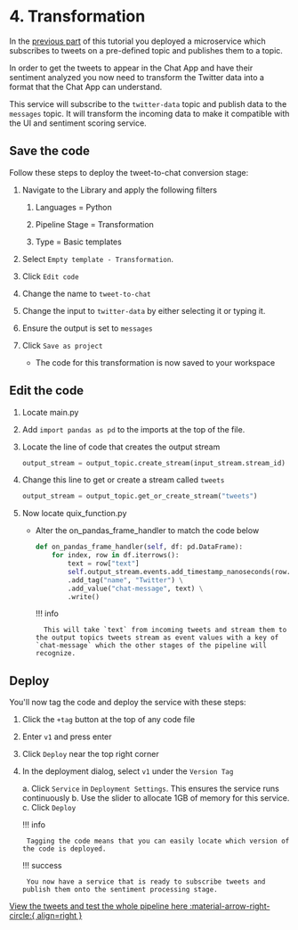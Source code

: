 # 4. Transformation

In the [previous part](tweets.md) of this tutorial you deployed a microservice which subscribes to tweets on a pre-defined topic and publishes them to a topic. 

In order to get the tweets to appear in the Chat App and have their sentiment analyzed you now need to transform the Twitter data into a format that the Chat App can understand.

This service will subscribe to the `twitter-data` topic and publish data to the `messages` topic. It will transform the incoming data to make it compatible with the UI and sentiment scoring service.

## Save the code

Follow these steps to deploy the tweet-to-chat conversion stage:

1. Navigate to the Library and apply the following filters
    
    1. Languages = Python
    
    2. Pipeline Stage = Transformation
    
    3. Type = Basic templates

2. Select `Empty template - Transformation`.

3. Click `Edit code`

4. Change the name to `tweet-to-chat`

5. Change the input to `twitter-data` by either selecting it or typing
    it.

6. Ensure the output is set to `messages`

7. Click `Save as project`
    
    - The code for this transformation is now saved to your workspace

## Edit the code

1. Locate main.py

2. Add `import pandas as pd` to the imports at the top of the file.

3. Locate the line of code that creates the output stream
    
    ``` python
    output_stream = output_topic.create_stream(input_stream.stream_id)
    ```

4. Change this line to get or create a stream called `tweets`
    
    ``` python
    output_stream = output_topic.get_or_create_stream("tweets")
    ```

5. Now locate quix\_function.py
    
    - Alter the on\_pandas\_frame\_handler to match the code below
    
        ``` python
        def on_pandas_frame_handler(self, df: pd.DataFrame):
            for index, row in df.iterrows():
                text = row["text"]
                self.output_stream.events.add_timestamp_nanoseconds(row.time)\
                .add_tag("name", "Twitter") \
                .add_value("chat-message", text) \
                .write()
        ```
    
        !!! info 
            
            This will take `text` from incoming tweets and stream them to the output topics tweets stream as event values with a key of `chat-message` which the other stages of the pipeline will recognize.

## Deploy

You'll now tag the code and deploy the service with these steps:

1. Click the `+tag` button at the top of any code file

2. Enter `v1` and press enter

3. Click `Deploy` near the top right corner

4. In the deployment dialog, select `v1` under the `Version Tag`
    
    a. Click `Service` in `Deployment Settings`. This ensures the service runs continuously 
    b. Use the slider to allocate 1GB of memory for this service.
    c. Click `Deploy`
    
	!!! info 

        Tagging the code means that you can easily locate which version of the code is deployed.

    !!! success
	
		You now have a service that is ready to subscribe tweets and publish them onto the sentiment processing stage.

[View the tweets and test the whole pipeline here :material-arrow-right-circle:{ align=right }](finale.md)

